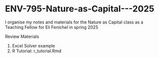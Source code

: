 # ENV-795-Nature-as-Capital---2025
I organise my notes and materials for the Nature as Capital class as a Teaching Fellow for Eli Fenichel in spring 2025 

Review Materials

1. Excel Solver example
2. R Tutorial: r_tutorial.Rmd
